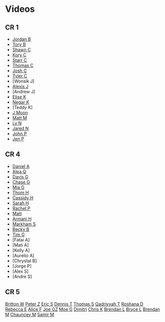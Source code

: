 # Videos

## CR 1
- [Jordan B](https://youtu.be/k0vrkt3ZshI)
- [Tory B](https://youtu.be/5g9l4Wy6nWk)
- [Shawn C](https://youtu.be/iyq3yhrQrT8)
- [Kory C](https://youtu.be/n9Ij2QlK8lw)
- [Starr C](https://vimeo.com/sipofstarrshine/gobblr)
- [Thomas C](https://youtu.be/Y_YOX4C3jSA)
- [Josh C](https://www.youtube.com/watch?v=bong7TdNvsQ)
- [Tyler C](https://youtu.be/U9797AwZW84)
- [Wonsik J]
- [Alexis J](https://www.youtube.com/watch?v=DbKaucDf9z8&feature=youtu.be)
- [Andrew J]
- [Elise K](https://vimeo.com/146351674)
- [Negar K](https://youtu.be/2hxaLOyUe8o)
- [Teddy K]
- [J Moon](https://youtu.be/9pGE7usy8Fk)
- [Matt M](https://youtu.be/w2sv41jC6QY)
- [Ly N](https://youtu.be/gljZMWlufWg)
- [Jared N](https://youtu.be/AjXpgQ-_RWo)
- [John P](https://vimeo.com/146407349)
- [Jen P](https://www.youtube.com/watch?v=d7BWhb3rNYE)

## CR 4
- [Daniel A](https://youtu.be/XwXj5B-cLko)
- [Alea Q](https://youtu.be/ATPRXITxcDA)
- [Davis G](https://youtu.be/yUi4s70v96M)
- [Chase G](https://vimeo.com/146390337)
- [Mia G](https://www.youtube.com/watch?v=IulKaOCzOFw)
- [Thom H](https://youtu.be/t137KS8Oolc)
- [Cassidy H](https://www.youtube.com/watch?v=O1W8MmfYdjA)
- [Sarah H](https://www.youtube.com/watch?v=eXAU_U-txmw)
- [Rachel P](https://www.youtube.com/watch?v=Oa0SeCfCIh4)
- [Matt](https://vimeo.com/146405675)
- [Armani H](https://youtu.be/Sxw3j6EATOE)
- [Markham S](https://www.youtube.com/watch?v=4QE9xgNEKfY&feature=youtu.be)
- [Becky B](http://www.youtube.com/watch?v=Yhs82IStMls)
- [Tim G](https://youtu.be/3zG9rLCDrqA)
- [Fatai A]
- [Mati A]
- [Kelly A]
- [Aurelio A]
- [Chrystal B]
- [Jorge P]
- [Alex S]
- [Andre S]

## CR 5
[Britton W](https://www.youtube.com/watch?v=mws-ltvsehM&feature=youtu.be)
[Peter Z](https://www.youtube.com/watch?v=2JE2NFTtPsg)
[Eric S](https://youtu.be/0DBcu-vcKAY)
[Dennis T](https://youtu.be/6_jNkj7pPBs)
[Thomas S](https://youtu.be/EyrqdqShnYI)
[Qadriyyah T](https://youtu.be/ULcUpBbhojk)
[Roshana D](https://github.com/ga-dc/project2/issues/453)
[Rebecca E](https://youtu.be/Tl4IHAWDveo)
[Alice F]( https://youtu.be/QU3-fTdoqpU)
[Joe GZ](https://www.youtube.com/watch?v=u7D5A4q9eLU)
[Moe G](https://www.youtube.com/watch?v=5N9B3L8JJec)
[Dimitri](https://www.youtube.com/watch?v=tH17JguzvJU&feature=youtu.be)
[Chris K](https://youtu.be/Ua4pjrz9LE0)
[Brendan L]()
[Bryce L](https://youtu.be/RVsxQzW67iU)
[Brendan M](https://www.youtube.com/watch?v=y6ObYOAcvfE&feature=youtu.be)
[Chauncey M]()
[Samir M](https://youtu.be/9vtt-ZA3WKs)
